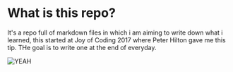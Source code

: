 # What is this repo?

It's a repo full of markdown files in which i am aiming to write down what i learned, this started at Joy of Coding 2017 where Peter Hilton gave me this tip. THe goal is to write one at the end of everyday.

![YEAH](https://camo.githubusercontent.com/ec4e5e30875f2a2123cd3e8189e69dde67a7aa0b/68747470733a2f2f6d656469612e67697068792e636f6d2f6d656469612f443736594f78706476586e65382f67697068792e676966)
